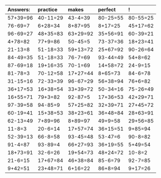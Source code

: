 | Answers: | practice | makes | perfect | ! |
| :--- | :--- | :--- | :--- | :--- |
| 57+39=96 | 40-11=29 | 43-4=39 | 80-25=55 | 80-55=25 | 
| 76-69=7 | 6+28=34 | 8+87=95 | 8+17=25 | 45+17=62 | 
| 96-69=27 | 48+35=83 | 63+29=92 | 35+56=91 | 60-39=21 | 
| 4+78=82 | 77+9=86 | 50-45=5 | 73-37=36 | 18+23=41 | 
| 21-13=8 | 51-18=33 | 59+13=72 | 25+67=92 | 90-26=64 | 
| 84-49=35 | 51-18=33 | 76-7=69 | 93-44=49 | 54+8=62 | 
| 87-69=18 | 19+16=35 | 70-1=69 | 14+58=72 | 24-9=15 | 
| 81-78=3 | 70-12=58 | 17+27=44 | 8+65=73 | 84-6=78 | 
| 31-15=16 | 72-33=39 | 96-67=29 | 56+38=94 | 76+6=82 | 
| 36+17=53 | 16+38=54 | 33+39=72 | 50-34=16 | 75-26=49 | 
| 16+55=71 | 79+3=82 | 92-87=5 | 17+36=53 | 42+29=71 | 
| 97-39=58 | 94-85=9 | 57+25=82 | 32+39=71 | 27+45=72 | 
| 60-19=41 | 15+38=53 | 38+23=61 | 36+48=84 | 28+63=91 | 
| 62-13=49 | 7+89=96 | 8+89=97 | 49+9=58 | 29+56=85 | 
| 11-8=3 | 20-6=14 | 17+57=74 | 36+15=51 | 9+85=94 | 
| 52-39=13 | 66-8=58 | 93-45=48 | 53-47=6 | 90-8=82 | 
| 91-4=87 | 93-89=4 | 66+27=93 | 36+19=55 | 5+49=54 | 
| 18+73=91 | 32-6=26 | 19+54=73 | 48+24=72 | 10-8=2 | 
| 21-6=15 | 17+67=84 | 46+38=84 | 85-6=79 | 92-7=85 | 
| 9+42=51 | 23+48=71 | 6+16=22 | 86+8=94 | 9+17=26 | 
